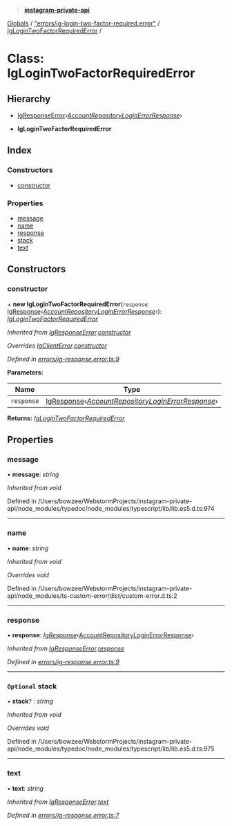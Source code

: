 > **[instagram-private-api](../README.md)**

[Globals](../README.md) / ["errors/ig-login-two-factor-required.error"](../modules/_errors_ig_login_two_factor_required_error_.md) / [IgLoginTwoFactorRequiredError](_errors_ig_login_two_factor_required_error_.iglogintwofactorrequirederror.md) /

# Class: IgLoginTwoFactorRequiredError

## Hierarchy

  * [IgResponseError](_errors_ig_response_error_.igresponseerror.md)‹*[AccountRepositoryLoginErrorResponse](../interfaces/_responses_account_repository_login_error_response_.accountrepositoryloginerrorresponse.md)*›

  * **IgLoginTwoFactorRequiredError**

## Index

### Constructors

* [constructor](_errors_ig_login_two_factor_required_error_.iglogintwofactorrequirederror.md#constructor)

### Properties

* [message](_errors_ig_login_two_factor_required_error_.iglogintwofactorrequirederror.md#message)
* [name](_errors_ig_login_two_factor_required_error_.iglogintwofactorrequirederror.md#name)
* [response](_errors_ig_login_two_factor_required_error_.iglogintwofactorrequirederror.md#response)
* [stack](_errors_ig_login_two_factor_required_error_.iglogintwofactorrequirederror.md#optional-stack)
* [text](_errors_ig_login_two_factor_required_error_.iglogintwofactorrequirederror.md#text)

## Constructors

###  constructor

\+ **new IgLoginTwoFactorRequiredError**(`response`: [IgResponse](../modules/_types_common_types_.md#igresponse)‹*[AccountRepositoryLoginErrorResponse](../interfaces/_responses_account_repository_login_error_response_.accountrepositoryloginerrorresponse.md)*›): *[IgLoginTwoFactorRequiredError](_errors_ig_login_two_factor_required_error_.iglogintwofactorrequirederror.md)*

*Inherited from [IgResponseError](_errors_ig_response_error_.igresponseerror.md).[constructor](_errors_ig_response_error_.igresponseerror.md#constructor)*

*Overrides [IgClientError](_errors_ig_client_error_.igclienterror.md).[constructor](_errors_ig_client_error_.igclienterror.md#constructor)*

*Defined in [errors/ig-response.error.ts:9](https://github.com/dilame/instagram-private-api/blob/e9c516c/src/errors/ig-response.error.ts#L9)*

**Parameters:**

Name | Type |
------ | ------ |
`response` | [IgResponse](../modules/_types_common_types_.md#igresponse)‹*[AccountRepositoryLoginErrorResponse](../interfaces/_responses_account_repository_login_error_response_.accountrepositoryloginerrorresponse.md)*› |

**Returns:** *[IgLoginTwoFactorRequiredError](_errors_ig_login_two_factor_required_error_.iglogintwofactorrequirederror.md)*

## Properties

###  message

• **message**: *string*

*Inherited from void*

Defined in /Users/bowzee/WebstormProjects/instagram-private-api/node_modules/typedoc/node_modules/typescript/lib/lib.es5.d.ts:974

___

###  name

• **name**: *string*

*Inherited from void*

*Overrides void*

Defined in /Users/bowzee/WebstormProjects/instagram-private-api/node_modules/ts-custom-error/dist/custom-error.d.ts:2

___

###  response

• **response**: *[IgResponse](../modules/_types_common_types_.md#igresponse)‹*[AccountRepositoryLoginErrorResponse](../interfaces/_responses_account_repository_login_error_response_.accountrepositoryloginerrorresponse.md)*›*

*Inherited from [IgResponseError](_errors_ig_response_error_.igresponseerror.md).[response](_errors_ig_response_error_.igresponseerror.md#response)*

*Defined in [errors/ig-response.error.ts:9](https://github.com/dilame/instagram-private-api/blob/e9c516c/src/errors/ig-response.error.ts#L9)*

___

### `Optional` stack

• **stack**? : *string*

*Inherited from void*

*Overrides void*

Defined in /Users/bowzee/WebstormProjects/instagram-private-api/node_modules/typedoc/node_modules/typescript/lib/lib.es5.d.ts:975

___

###  text

• **text**: *string*

*Inherited from [IgResponseError](_errors_ig_response_error_.igresponseerror.md).[text](_errors_ig_response_error_.igresponseerror.md#text)*

*Defined in [errors/ig-response.error.ts:7](https://github.com/dilame/instagram-private-api/blob/e9c516c/src/errors/ig-response.error.ts#L7)*
